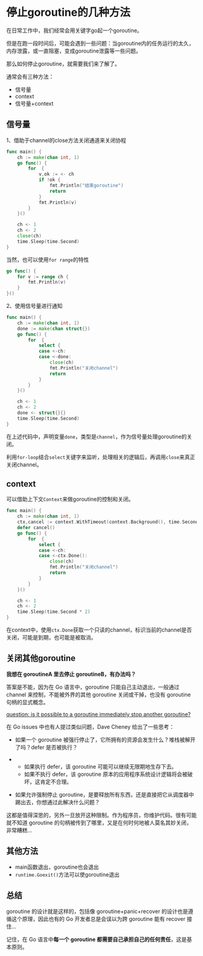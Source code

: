 # 停止goroutine的几种方法


在日常工作中，我们经常会用关键字go起一个goroutine。

但是在跑一段时间后，可能会遇到一些问题：当goroutine内的任务运行的太久，内存泄露，或一直阻塞，变成goroutine泄露等一些问题。

那么如何停止goroutine，就需要我们来了解了。

通常会有三种方法：

- 信号量
- context
- 信号量+context

## 信号量

1、借助于channel的close方法关闭通道来关闭协程

```go
func main() {
	ch := make(chan int, 1)
	go func() {
		for  {
			v,ok := <- ch
			if !ok {
				fmt.Println("结束goroutine")
				return
			}
			fmt.Println(v)
		}
	}()

	ch <- 1
	ch <- 2
	close(ch)
	time.Sleep(time.Second)
}
```

当然，也可以使用`for range`的特性

```go
go func() {
	for v := range ch {
		fmt.Println(v)
	}
}()
```

2、使用信号量进行通知

```go
func main() {
	ch := make(chan int, 1)
	done := make(chan struct{})
	go func() {
		for  {
			select {
			case <-ch:
			case <-done:
				close(ch)
				fmt.Println("关闭channel")
				return
			}
		}
	}()

	ch <- 1
	ch <- 2
	done <- struct{}{}
	time.Sleep(time.Second)
}
```

在上述代码中，声明变量`done`，类型是`channel`，作为信号量处理goroutine的关闭。

利用`for-loop`结合`select`关键字来监听，处理相关的逻辑后，再调用`close`来真正关闭channel。

## context

可以借助上下文`Context`来做goroutine的控制和关闭。

```go
func main() {
	ch := make(chan int, 1)
	ctx,cancel := context.WithTimeout(context.Background(), time.Second)
	defer cancel()
	go func() {
		for  {
			select {
			case <-ch:
			case <-ctx.Done():
				close(ch)
				fmt.Println("关闭channel")
				return
			}
		}
	}()

	ch <- 1
	ch <- 2
	time.Sleep(time.Second * 2)
}
```

在context中，使用`ctx.Done`获取一个只读的channel，标识当前的channel是否关闭，可能是到期，也可能是被取消。

## 关闭其他goroutine

**我想在 goroutineA 里去停止 goroutineB，有办法吗？**

答案是不能，因为在 Go 语言中，goroutine 只能自己主动退出，一般通过 channel 来控制，不能被外界的其他 goroutine 关闭或干掉，也没有 goroutine 句柄的显式概念。

[question: is it possible to a goroutine immediately stop another goroutine? ](https://github.com/golang/go/issues/32610)

在 Go issues 中也有人提过类似问题，Dave Cheney 给出了一些思考：

- 如果一个 goroutine 被强行停止了，它所拥有的资源会发生什么？堆栈被解开了吗？defer 是否被执行？

- - 如果执行 defer，该 goroutine 可能可以继续无限期地生存下去。
  - 如果不执行 defer，该 goroutine 原本的应用程序系统设计逻辑将会被破坏，这肯定不合理。

- 如果允许强制停止 goroutine，是要释放所有东西，还是直接把它从调度器中踢出去，你想通过此解决什么问题？

这都是值得深思的，另外一旦放开这种限制。作为程序员，你维护代码。很有可能就不知道 goroutine 的句柄被传到了哪里，又是在何时何地被人莫名其妙关闭，非常糟糕...

## 其他方法

- main函数退出，goroutine也会退出
- `runtime.Goexit()`方法可以使goroutine退出

## 总结

goroutine 的设计就是这样的，包括像 goroutine+panic+recover 的设计也是遵循这个原理，因此也有的 Go 开发者总是会误以为跨 goroutine 能有 recover 接住...

记住，在 Go 语言中**每一个 goroutine 都需要自己承担自己的任何责任**，这是基本原则。
